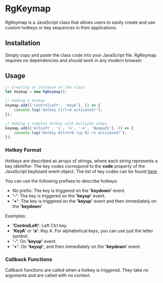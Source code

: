 # RgKeymap

RgKeymap is a JavaScript class that allows users to easily create and use custom hotkeys or key sequences in their applications.

## Installation

Simply copy and paste the class code into your JavaScript file. RgKeymap requires no dependencies and should work in any modern browser.

## Usage

```javascript
// Creating an instance of the class
let keymap = new RgKeymap();

// Adding a hotkey
keymap.add(['ControlLeft', 'KeyA'], () => {
    console.log('Hotkey Ctrl+A activated!');
});

// Adding a complex hotkey with multiple steps
keymap.add(['AltLeft', 's', 'n', '-n', 'Numpad1'], () => {
    console.log('Hotkey Alt+S+N (up N) +1 activated!');
});
```

### Hotkey Format
Hotkeys are described as arrays of strings, where each string represents a key identifier. The key codes correspond to the **code** property of the JavaScript keyboard event object. The list of key codes can be found [here](https://www.w3.org/TR/uievents-code/#code-value-tables).

You can use the following prefixes to describe hotkeys:

* No prefix: The key is triggered on the **'keydown'** event.
* **'-'**: The key is triggered on the **'keyup'** event.
* **'+'**: The key is triggered on the **'keyup'** event and then immediately on the **'keydown'**

Examples:

* **'ControlLeft'**: Left Ctrl key.
* **'KeyA'** or **'a'**: Key A. For alphabetical keys, you can use just the letter symbol.
* **'-'**: On **'keyup'** event.
* **'+'**: On **'keyup'**, and then immediately on the **'keydown'** event.

### Callback Functions
Callback functions are called when a hotkey is triggered. They take no arguments and are called with no context.
